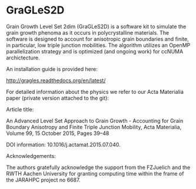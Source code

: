 # GraGLeS2D

Grain Growth Level Set 2dim (GraGLeS2D) is a software kit to simulate the grain growth phenoma as it occurs in polycrystalline materials. The software is designed to account for anisotropic grain boundaries and finite, in particular, low triple junction mobilities. The algorithm utilizes an OpenMP parallelization strategy and is optimized (and ongoing work) for ccNUMA archictecture. 

An installation guide is provided here:

http://gragles.readthedocs.org/en/latest/

For detailed information about the physics we refer to our Acta Materialia paper (private version attached to the git):

Article title:	

An Advanced Level Set Approach to Grain Growth - Accounting for Grain Boundary Anisotropy and Finite Triple Junction Mobility, Acta Materialia, Volume 99, 15 October 2015, Pages 39–48

DOI information:	10.1016/j.actamat.2015.07.040.

Acknowledgements:

The authors gratefully acknowledge the support from the FZJuelich and the RWTH Aachen University for granting computing time within the frame of the JARAHPC project no 6687.

